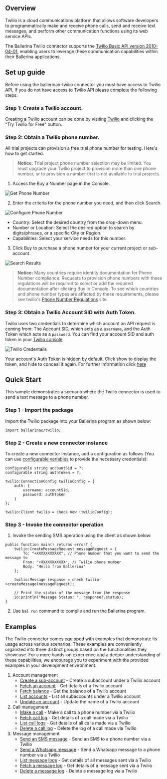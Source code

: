 ## Overview

Twilio is a cloud communications platform that allows software developers to programmatically make and receive phone calls, send and receive text messages, and perform other communication functions using its web service APIs. 

The Ballerina Twilio connector supports the [Twilio Basic API version 2010-04-01](https://www.twilio.com/docs/all), enabling users to leverage these communication capabilities within their Ballerina applications.

## Set up guide
Before using the ballerinax-twilio connector you must have access to Twilio API, If you do not have access to Twilio API please complete the following steps:

### Step 1: Create a Twilio account.
Creating a Twilio account can be done by visiting [Twilio](https://www.twilio.com) and clicking the "Try Twilio for Free" button.

### Step 2: Obtain a Twilio phone number.

All trial projects can provision a free trial phone number for testing. Here's how to get started.

> **Notice:** Trial project phone number selection may be limited. You must upgrade your Twilio project to provision more than one phone number, or to provision a number that is not available to trial projects.

1. Access the Buy a Number page in the Console.

![Get Phone Number](https://raw.githubusercontent.com/ballerina-platform/module-ballerinax-twilio/master/ballerina/resources/get-phone-number.png)

2. Enter the criteria for the phone number you need, and then click Search.

![Configure Phone Number](https://raw.githubusercontent.com/ballerina-platform/module-ballerinax-twilio/master/ballerina/resources/phone-number-config.png)

- Country: Select the desired country from the drop-down menu.
- Number or Location: Select the desired option to search by digits/phrases, or a specific City or Region.
- Capabilities: Select your service needs for this number. 

3. Click Buy to purchase a phone number for your current project or sub-account.

![Search Results](https://raw.githubusercontent.com/ballerina-platform/module-ballerinax-twilio/master/ballerina/resources/search-phone-number.png)
> **Notice:** Many countries require identity documentation for Phone Number compliance. Requests to provision phone numbers with these regulations will be required to select or add the required documentation after clicking Buy in Console. To see which countries and phone number types are affected by these requirements, please see twilio's [Phone Number Regulations](https://www.twilio.com/guidelines/regulatory) site.

### Step 3: Obtain a Twilio Account SID with Auth Token.
Twilio uses two credentials to determine which account an API request is coming from: The Account SID, which acts as a `username`, and the Auth Token which acts as a `password`. You can find your account SID and auth token in your [Twilio console](https://www.twilio.com/console).

![Twilio Credentails](https://raw.githubusercontent.com/ballerina-platform/module-ballerinax-twilio/master/ballerina/resources/get-credentails.png)

Your account's Auth Token is hidden by default. Click show to display the token, and hide to conceal it again. For further information click [here](https://support.twilio.com/hc/en-us/articles/223136027-Auth-Tokens-and-How-to-Change-Them)

## Quick Start

This sample demonstrates a scenario where the Twilio connector is used to send a text message to a phone number.

### Step 1 - Import the package

Import the Twilio package into your Ballerina program as shown below:

```ballerina
import ballerinax/twilio;
```

### Step 2 - Create a new connector instance

To create a new connector instance, add a configuration as follows (You can use [configurable variables](https://ballerina.io/learn/by-example/configurable.html) to provide the necessary credentials):

```ballerina
configurable string accountSid = ?;
configurable string authToken = ?;

twilio:ConnectionConfig twilioConfig = {
    auth: {
        username: accountSid,
        password: authToken
    }
};

twilio:Client twilio = check new (twilioConfig);
```

### Step 3 - Invoke the connector operation

1. Invoke the sending SMS operation using the client as shown below:

```ballerina
public function main() returns error? {
    twilio:CreateMessageRequest messageRequest = {
        To: "+XXXXXXXXXXX", // Phone number that you want to send the message to
        From: "+XXXXXXXXXXX", // Twilio phone number
        Body: "Hello from Ballerina"
    };

    twilio:Message response = check twilio->createMessage(messageRequest);

    // Print the status of the message from the response
    io:println("Message Status: ", response?.status);
}
```

2. Use `bal run` command to compile and run the Ballerina program.


## Examples

The Twilio connector comes equipped with examples that demonstrate its usage across various scenarios. These examples are conveniently organized into three distinct groups based on the functionalities they showcase. For a more hands-on experience and a deeper understanding of these capabilities, we encourage you to experiment with the provided examples in your development environment.

1. Account management
    - [Create a sub-account](https://github.com/RDPerera/module-ballerinax-twilio/tree/master/examples/accounts/create-sub-account) - Create a subaccount under a Twilio account
    - [Fetch an account](https://github.com/RDPerera/module-ballerinax-twilio/tree/master/examples/accounts/fetch-account) - Get details of a Twilio account
    - [Fetch balance](https://github.com/RDPerera/module-ballerinax-twilio/tree/master/examples/accounts/fetch-balance) - Get the balance of a Twilio account
    - [List accounts](https://github.com/RDPerera/module-ballerinax-twilio/tree/master/examples/accounts/list-accounts) - List all subaccounts under a Twilio account
    - [Update an account](https://github.com/RDPerera/module-ballerinax-twilio/tree/master/examples/accounts/update-account) - Update the name of a Twilio account
2. Call management
    - [Make a call](https://github.com/RDPerera/module-ballerinax-twilio/tree/master/examples/calls/create-call) - Make a call to a phone number via a Twilio
    - [Fetch call log](https://github.com/RDPerera/module-ballerinax-twilio/tree/master/examples/calls/fetch-call-log) - Get details of a call made via a Twilio
    - [List call logs](https://github.com/RDPerera/module-ballerinax-twilio/tree/master/examples/calls/list-call-logs) - Get details of all calls made via a Twilio
    - [Delete a call log](https://github.com/RDPerera/module-ballerinax-twilio/tree/master/examples/calls/delete-call-log) - Delete the log of a call made via Twilio
3. Message management
    - [Send an SMS message](https://github.com/RDPerera/module-ballerinax-twilio/tree/master/examples/messages/create-sms-message) - Send an SMS to a phone number via a Twilio 
    - [Send a Whatsapp message](https://github.com/RDPerera/module-ballerinax-twilio/tree/master/examples/messages/create-whatsapp-message) - Send a Whatsapp message to a phone number via a Twilio
    - [List message logs](https://github.com/RDPerera/module-ballerinax-twilio/tree/master/examples/messages/list-message-logs) - Get details of all messages sent via a Twilio
    - [Fetch a message log](https://github.com/RDPerera/module-ballerinax-twilio/tree/master/examples/messages/fetch-message-log) - Get details of a message sent via a Twilio
    - [Delete a message log](https://github.com/RDPerera/module-ballerinax-twilio/tree/master/examples/messages/delete-message-log) - Delete a message log via a Twilio
